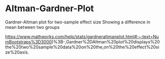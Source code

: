 # Altman-Gardner-Plot
Gardner-Altman plot for two-sample effect size
Showing a difference in mean between two groups

https://www.mathworks.com/help/stats/gardneraltmanplot.html#:~:text=NumBootstraps%3D3000)%3B-,Gardner%2DAltman%20plot%20displays%20the%20two%20sample%20data%20on%20the,on%20the%20effect%20size%20axis.
